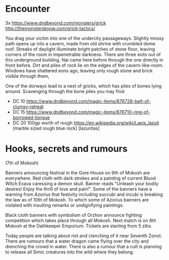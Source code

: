 # Encounter

3x https://www.dndbeyond.com/monsters/grick
http://themonstersknow.com/grick-tactics/

You drag your victim into one of the undercity passageways. Slightly mossy path
opens up into a cavern, made from old shrine with crumbled dome roof. Streaks
of daylight illuminate bright patches of stone floor, leaving corners of the
room in impenetrable darkness. There are three exits out of this underground
building, Nai came here before through the one directly in front before. Dirt
and piles of rock lie on the edges of the cavern-like-room. Windows have
shattered eons ago, leaving only rough stone and brick visible through them,

One of the dorways lead to a nest of gricks, which has piles of bones lying
around. Scavenging through the bone piles you may find:

- DC 10 https://www.dndbeyond.com/magic-items/876728-belt-of-clumsy-retreat
- DC 15 https://www.dndbeyond.com/magic-items/876710-ring-of-borrowed-tongue
- DC 20 100gp worth of rough https://en.wikipedia.org/wiki/Lapis_lazuli
  (marble sized rough blue rock) [lazuritas]

# Hooks, secrets and rumours

(7th of Mokosh)

Banners announcing festival in the Gore House on 9th of Mokosh are everywhere.
Red cloth with dark strokes and a painting of current Blood Witch Exava
caressing a demon skull. Banner reads "Unleash your bodily desires! Enjoy the
thrill of love and pain!". Some of the banners have a warning from Azorius that
festivity including succubi and incubi is breaking the law as of 10th of
Mokosh. To which some of Azorius banners are violated with insulting remarks or
undignifying paintings.

Black cloth banners with symbolism of Orzhov announce fighting competition
which takes place through all Mokosh. Next match is on 8th Mokosh at the
Oathkeeper Emporium. Tickets are starting from 5 zibs.

Today people are talking about riot and clenching of it near Seventh Zonot.
There are rumours that a water dragon came flying over the city and drenching
the crowd in water. There is also a rumour that a cult is planning to
release all Simic creatures into the wild where they belong.
